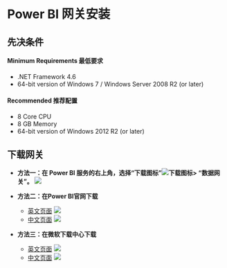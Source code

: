 # Power BI 网关安装
## 先决条件
#### Minimum Requirements 最低要求
   * .NET Framework 4.6
   * 64-bit version of Windows 7 / Windows Server 2008 R2 (or later)
#### Recommended 推荐配置
   * 8 Core CPU
   * 8 GB Memory
   * 64-bit version of Windows 2012 R2 (or later)

## 下载网关
* **方法一：在 Power BI 服务的右上角，选择“下载图标”![下载图标](https://docs.microsoft.com/zh-cn/power-bi/media/service-gateway-install/icon-download.png)> “数据网关”。**
![](https://docs.microsoft.com/zh-cn/power-bi/media/service-gateway-install/data-gateway.png)
* **方法二：在Power BI官网下载**
    * [英文页面](https://powerbi.microsoft.com/en-us/gateway/)
![](https://github.com/jeffzhu1990/helloworld/blob/master/images/Homepage-English.png)
    * [中文页面](https://powerbi.microsoft.com/en-us/gateway/)
![](https://github.com/jeffzhu1990/helloworld/blob/master/images/Homepage-Chinese.png)

* **方法三：在微软下载中心下载**
    * [英文页面](https://www.microsoft.com/en-us/download/details.aspx?id=53127)
    ![](https://github.com/jeffzhu1990/helloworld/blob/master/images/DownloadCenter-English.png)
    * [中文页面](https://www.microsoft.com/zh-cn/download/details.aspx?id=53127)
    ![](https://github.com/jeffzhu1990/helloworld/blob/master/images/DownloadCenter-Chinese.png)
